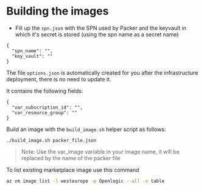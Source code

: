 # Building the images

 - Fill up the `spn.json` with the SPN used by Packer and the keyvault in which it's secret is stored (using the spn name as a secret name)

```
{
  "spn_name": "",
  "key_vault": ""
}
```

The file `options.json` is automatically created for you after the infrastructure deployment, there is no need to update it.

It contains the following fields:

```
{
  "var_subscription_id": "",
  "var_resource_group": ""
}
```

Build an image with the `build_image.sh` helper script as follows:

```
./build_image.sh packer_file.json
```

>Note: Use the var_image variable in your image name, it will be replaced by the name of the packer file

To list existing marketplace image use this command
```bash
az vm image list -l westeurope -p Openlogic --all -o table
```
